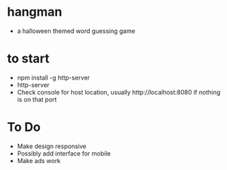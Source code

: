 # hangman
* a halloween themed word guessing game

# to start
* npm install -g http-server
* http-server
* Check console for host location, usually http://localhost:8080 if nothing is on that port

# To Do
* Make design responsive
* Possibly add interface for mobile
* Make ads work

